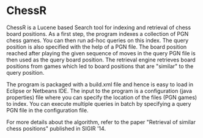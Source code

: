 ChessR
======

ChessR is a Lucene based Search tool for indexing and retrieval of chess board positions.
As a first step, the program indexes a collection of PGN chess games. You can then run ad-hoc queries on this index.
The query position is also specified with the help of a PGN file. The board position reached after playing the given sequence of moves in the query PGN file is then used as the query board position. The retrieval engine retrieves board positions from games which led to board positions that are "similar" to the query position.

The program is packaged with a build.xml file and hence is easy to load in Eclipse or Netbeans IDE.
The input to the program is a configuration (java properties) file where you can specify the location of the files (PGN games) to index. You can execute multiple queries in batch by specifying a query PGN file in the configuration file.

For more details about the algorithm, refer to the paper "Retrieval of similar chess positions" published in SIGIR '14.

